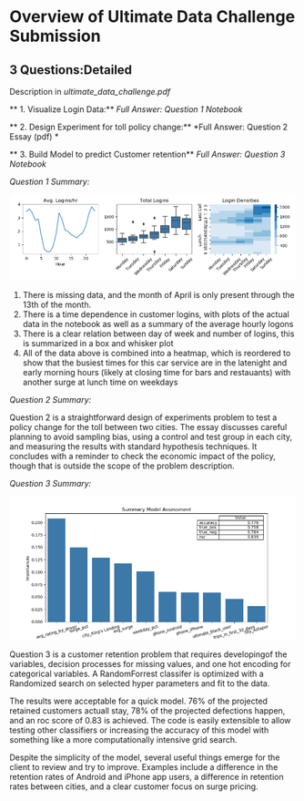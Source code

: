 
# Overview of Ultimate Data Challenge Submission

## 3 Questions:Detailed
Description in *ultimate_data_challenge.pdf*



** 1. Visualize Login Data:**  *Full Answer: Question 1 Notebook*

** 2. Design Experiment for toll policy change:** *Full Answer: Question 2 Essay (pdf) *

** 3. Build Model to predict Customer retention**  *Full Answer: Question 3 Notebook*


*Question 1 Summary:*

![Summary](https://github.com/Bill-M123/Ultimate-Data-Challenge/blob/master/Overview.png)

1. There is missing data, and the month of April is only present through the 13th of the month.
2. There is a time dependence in customer logins, with plots of the actual data in the notebook as well as a summary of the average hourly logons
3. There is a clear relation between day of week and number of logins, this is summarized in a box and whisker plot
4. All of the data above is combined into a heatmap, which is reordered to show that the busiest times for this car service are in the latenight and early morning hours (likely at closing time for bars and restauants) with another surge at lunch time on weekdays



*Question 2 Summary:*
    
Question 2 is a straightforward design of experiments problem to test a policy change for the toll between two cities. The essay discusses careful planning to avoid sampling bias, using a control and test group in each city, and measuring the results with standard hypothesis techniques.  It concludes with a reminder to check the economic impact of the policy, though that is outside the scope of the problem description.

*Question 3 Summary:*

!['Summary'](https://github.com/Bill-M123/Ultimate-Data-Challenge/blob/master/Model%20Assessment2.png)

Question 3 is a customer retention problem that requires developingof the variables, decision processes for missing values, and one hot encoding for categorical variables.  A RandomForrest classifer is optimized with a Randomized search on selected hyper parameters and fit to the data.  

The results were acceptable for a quick model.  76% of the projected retained customers actuall stay, 78% of the projected defections happen, and an roc score of 0.83 is achieved.  The code is easily extensible to allow testing other classifiers or increasing the accuracy of this model with something like a more computationally intensive grid search.

Despite the simplicity of the model, several useful things emerge for the client to review and try to improve.  Examples include a difference in the retention rates of Android and iPhone app users, a difference in retention rates between cities, and a clear customer focus on surge pricing.
